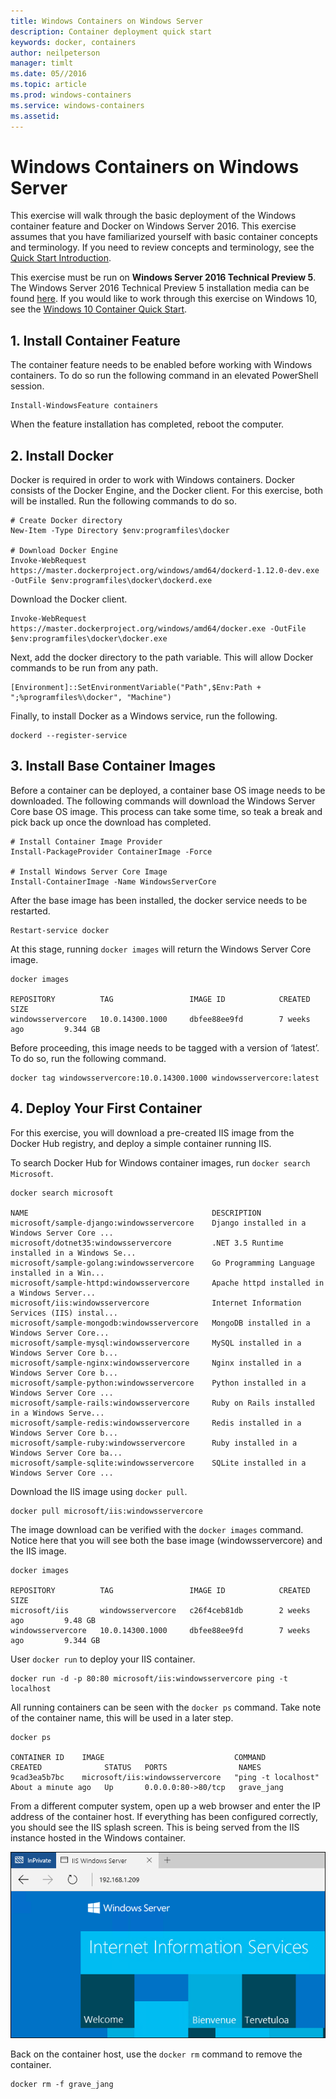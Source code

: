 ```yaml
---
title: Windows Containers on Windows Server
description: Container deployment quick start
keywords: docker, containers
author: neilpeterson
manager: timlt
ms.date: 05//2016
ms.topic: article
ms.prod: windows-containers
ms.service: windows-containers
ms.assetid: 
---
```


# Windows Containers on Windows Server

This exercise will walk through the basic deployment of the Windows container feature and Docker on Windows Server 2016. This exercise assumes that you have familiarized yourself with basic container concepts and terminology. If you need to review concepts and terminology, see the [Quick Start Introduction](./quick_start.md).

This exercise must be run on **Windows Server 2016 Technical Preview 5**. The Windows Server 2016 Technical Preview 5 installation media can be found [here]( https://www.microsoft.com/en-us/evalcenter/evaluate-windows-server-technical-preview).
If you would like to work through this exercise on Windows 10, see the [Windows 10 Container Quick Start](./windows_10_containers_101.md).


## 1. Install Container Feature

The container feature needs to be enabled before working with Windows containers. To do so run the following command in an elevated PowerShell session. 

```none
Install-WindowsFeature containers
```

When the feature installation has completed, reboot the computer.

## 2. Install Docker

Docker is required in order to work with Windows containers. Docker consists of the Docker Engine, and the Docker client. For this exercise, both will be installed. Run the following commands to do so. 

```none
# Create Docker directory
New-Item -Type Directory $env:programfiles\docker

# Download Docker Engine
Invoke-WebRequest https://master.dockerproject.org/windows/amd64/dockerd-1.12.0-dev.exe -OutFile $env:programfiles\docker\dockerd.exe
```

Download the Docker client.

```none
Invoke-WebRequest https://master.dockerproject.org/windows/amd64/docker.exe -OutFile $env:programfiles\docker\docker.exe
```

Next, add the docker directory to the path variable. This will allow Docker commands to be run from any path. 

```none
[Environment]::SetEnvironmentVariable("Path",$Env:Path + ";%programfiles%\docker", "Machine")
```

Finally, to install Docker as a Windows service, run the following.

```none
dockerd --register-service
```

## 3. Install Base Container Images

Before a container can be deployed, a container base OS image needs to be downloaded. The following commands will download the Windows Server Core base OS image. This process can take some time, so teak a break and pick back up once the download has completed. 
    
```none
# Install Container Image Provider    
Install-PackageProvider ContainerImage -Force    

# Install Windows Server Core Image  
Install-ContainerImage -Name WindowsServerCore    
```

After the base image has been installed, the docker service needs to be restarted.

```none
Restart-service docker
```

At this stage, running `docker images` will return the Windows Server Core image.

```none
docker images

REPOSITORY          TAG                 IMAGE ID            CREATED             SIZE
windowsservercore   10.0.14300.1000     dbfee88ee9fd        7 weeks ago         9.344 GB
```

Before proceeding, this image needs to be tagged with a version of ‘latest’. To do so, run the following command.

```none
docker tag windowsservercore:10.0.14300.1000 windowsservercore:latest
```

## 4. Deploy Your First Container

For this exercise, you will download a pre-created IIS image from the Docker Hub registry, and deploy a simple container running IIS.  

To search Docker Hub for Windows container images, run `docker search Microsoft`.  

```none
docker search microsoft

NAME                                         DESCRIPTION                                     
microsoft/sample-django:windowsservercore    Django installed in a Windows Server Core ...   
microsoft/dotnet35:windowsservercore         .NET 3.5 Runtime installed in a Windows Se...   
microsoft/sample-golang:windowsservercore    Go Programming Language installed in a Win...   
microsoft/sample-httpd:windowsservercore     Apache httpd installed in a Windows Server...   
microsoft/iis:windowsservercore              Internet Information Services (IIS) instal...   
microsoft/sample-mongodb:windowsservercore   MongoDB installed in a Windows Server Core...   
microsoft/sample-mysql:windowsservercore     MySQL installed in a Windows Server Core b...   
microsoft/sample-nginx:windowsservercore     Nginx installed in a Windows Server Core b...  
microsoft/sample-python:windowsservercore    Python installed in a Windows Server Core ...   
microsoft/sample-rails:windowsservercore     Ruby on Rails installed in a Windows Serve...  
microsoft/sample-redis:windowsservercore     Redis installed in a Windows Server Core b...   
microsoft/sample-ruby:windowsservercore      Ruby installed in a Windows Server Core ba...   
microsoft/sample-sqlite:windowsservercore    SQLite installed in a Windows Server Core ...  
```

Download the IIS image using `docker pull`.  

```none
docker pull microsoft/iis:windowsservercore
```

The image download can be verified with the `docker images` command. Notice here that you will see both the base image (windowsservercore) and the IIS image.

```none
docker images

REPOSITORY          TAG                 IMAGE ID            CREATED             SIZE
microsoft/iis       windowsservercore   c26f4ceb81db        2 weeks ago         9.48 GB
windowsservercore   10.0.14300.1000     dbfee88ee9fd        7 weeks ago         9.344 GB
```

User `docker run` to deploy your IIS container.

```none
docker run -d -p 80:80 microsoft/iis:windowsservercore ping -t localhost
```

All running containers can be seen with the `docker ps` command. Take note of the container name, this will be used in a later step.

```none
docker ps

CONTAINER ID    IMAGE                             COMMAND               CREATED              STATUS   PORTS                NAMES
9cad3ea5b7bc    microsoft/iis:windowsservercore   "ping -t localhost"   About a minute ago   Up       0.0.0.0:80->80/tcp   grave_jang
```

From a different computer system, open up a web browser and enter the IP address of the container host. If everything has been configured correctly, you should see the IIS splash screen. This is being served from the IIS instance hosted in the Windows container.

![](media/iis1.png)

Back on the container host, use the `docker rm` command to remove the container.

```none
docker rm -f grave_jang
```

